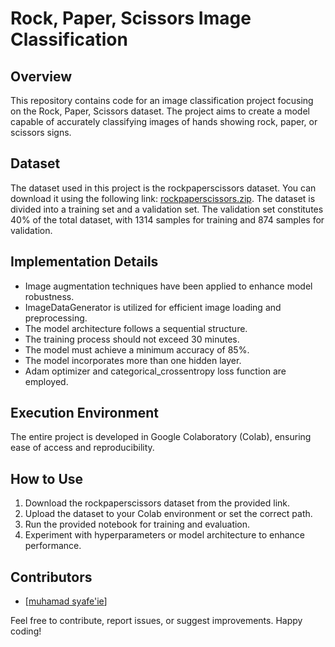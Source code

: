 # Rock, Paper, Scissors Image Classification

## Overview
This repository contains code for an image classification project focusing on the Rock, Paper, Scissors dataset. The project aims to create a model capable of accurately classifying images of hands showing rock, paper, or scissors signs.

## Dataset
The dataset used in this project is the rockpaperscissors dataset. You can download it using the following link: [rockpaperscissors.zip](https://github.com/dicodingacademy/assets/releases/download/release/rockpaperscissors.zip). The dataset is divided into a training set and a validation set. The validation set constitutes 40% of the total dataset, with 1314 samples for training and 874 samples for validation.

## Implementation Details
- Image augmentation techniques have been applied to enhance model robustness.
- ImageDataGenerator is utilized for efficient image loading and preprocessing.
- The model architecture follows a sequential structure.
- The training process should not exceed 30 minutes.
- The model must achieve a minimum accuracy of 85%.
- The model incorporates more than one hidden layer.
- Adam optimizer and categorical_crossentropy loss function are employed.

## Execution Environment
The entire project is developed in Google Colaboratory (Colab), ensuring ease of access and reproducibility.

## How to Use
1. Download the rockpaperscissors dataset from the provided link.
2. Upload the dataset to your Colab environment or set the correct path.
3. Run the provided notebook for training and evaluation.
4. Experiment with hyperparameters or model architecture to enhance performance.

## Contributors
- [[muhamad syafe'ie](https://github.com/zhavei)]

Feel free to contribute, report issues, or suggest improvements. Happy coding!
